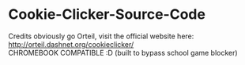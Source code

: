 # Cookie-Clicker-Source-Code
Credits obviously go Orteil, visit the official website here: http://orteil.dashnet.org/cookieclicker/<br>
CHROMEBOOK COMPATIBLE :D
(built to bypass school game blocker)
